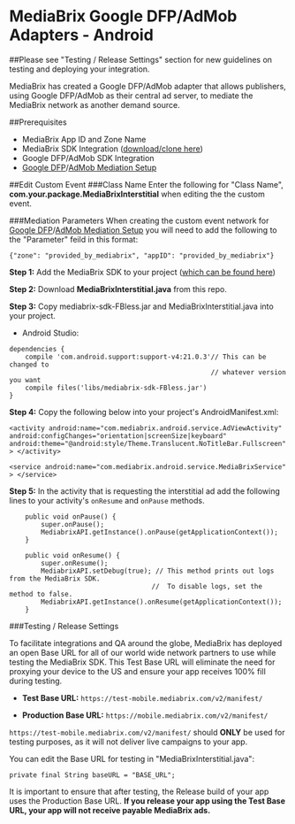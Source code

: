 # MediaBrix Google DFP/AdMob Adapters - Android
##Please see "Testing / Release Settings" section for new guidelines on testing and deploying your integration.

MediaBrix has created a Google DFP/AdMob adapter that allows publishers, using Google DFP/AdMob as their central ad server, to mediate the MediaBrix network as another demand source.

##Prerequisites
* MediaBrix App ID and Zone Name
* MediaBrix SDK Integration ([download/clone here](https://github.com/mediabrix/mediabrix-android-sdk/tree/master/Android/SDK%20Files))
* Google DFP/AdMob SDK Integration
* [Google DFP](https://developers.google.com/mobile-ads-sdk/docs/dfp/android/custom-events)/[AdMob Mediation Setup](https://support.google.com/admob/answer/3083407?hl=en&ref_topic=3063091)

##Edit Custom Event
###Class Name
Enter the following for "Class Name", **com.your.package.MediaBrixInterstitial** when editing the the custom event.

###Mediation Parameters
When creating the custom event network for [Google DFP](https://developers.google.com/mobile-ads-sdk/docs/dfp/android/custom-events)/[AdMob Mediation Setup](https://support.google.com/admob/answer/3083407?hl=en&ref_topic=3063091) you will need to add the following to the "Parameter" feild in this format: 
```
{"zone": "provided_by_mediabrix", "appID": "provided_by_mediabrix"}
```

**Step 1:** Add the MediaBrix SDK to your project ([which can be found here](https://github.com/mediabrix/mediabrix-android-sdk/tree/master/Android/SDK%20Files))

**Step 2:** Download **MediaBrixInterstitial.java** from this repo.

**Step 3:** Copy mediabrix-sdk-FBless.jar and MediaBrixInterstitial.java into your project.
*  Android Studio: 
````
dependencies {
    compile 'com.android.support:support-v4:21.0.3'// This can be changed to
                                                   // whatever version you want  
    compile files('libs/mediabrix-sdk-FBless.jar') 
}
````
**Step 4:** Copy the following below into your project's AndroidManifest.xml:

``<activity
     android:name="com.mediabrix.android.service.AdViewActivity"
     android:configChanges="orientation|screenSize|keyboard"
     android:theme="@android:style/Theme.Translucent.NoTitleBar.Fullscreen" >
</activity>``

``<service
      android:name="com.mediabrix.android.service.MediaBrixService" >
</service> ``

**Step 5:** In the activity that is requesting the interstitial ad add the following lines to your activity's ``onResume`` and ``onPause`` methods.

````@Override
    public void onPause() {
        super.onPause();
        MediabrixAPI.getInstance().onPause(getApplicationContext());
    }
````

````@Override
    public void onResume() {
        super.onResume();
        MediabrixAPI.setDebug(true); // This method prints out logs from the MediaBrix SDK.
                                    //  To disable logs, set the method to false.
        MediabrixAPI.getInstance().onResume(getApplicationContext());
    }
````

###Testing / Release Settings

To facilitate integrations and QA around the globe, MediaBrix has deployed an open Base URL for all of our world wide network partners to use while testing the MediaBrix SDK. This Test Base URL will eliminate the need for proxying your device to the US and ensure your app receives 100% fill during testing.

* **Test Base URL:** `https://test-mobile.mediabrix.com/v2/manifest/`

* **Production Base URL:** `https://mobile.mediabrix.com/v2/manifest/`

`https://test-mobile.mediabrix.com/v2/manifest/` should **ONLY** be used for testing purposes, as it will not deliver live campaigns to your app.

You can edit the Base URL for testing in "MediaBrixInterstitial.java":

```private final String baseURL = "BASE_URL";```

It is important to ensure that after testing, the Release build of your app uses the Production Base URL. **If you release your app using the Test Base URL, your app will not receive payable MediaBrix ads.**
